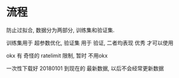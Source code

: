 # 流程

防止过拟合, 数据分为两部分, 训练集和验证集.

训练集用于 超参数优化, 验证集 用于 验证, 二者均表现 优秀 才可以使用



okx 有 奇怪的 ratelimit 限制, 暂时 不用okx

一次性下载好 20180101 到现在的 最新数据, 以后不会经常更新数据

